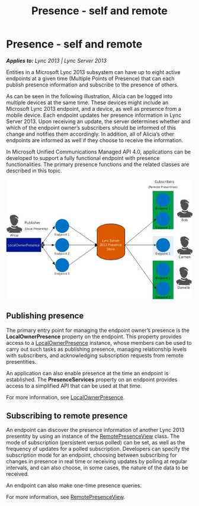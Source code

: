 ﻿---
title: Presence - self and remote
TOCTitle: Presence - self and remote
ms:assetid: 13b41e4f-dff6-46fc-83d9-0ae9ad651a17
ms:mtpsurl: https://msdn.microsoft.com/en-us/library/Dn465964(v=office.15)
ms:contentKeyID: 57102664
ms.date: 07/25/2014
mtps_version: v=office.15
---

# Presence - self and remote


_**Applies to:** Lync 2013 | Lync Server 2013_

Entities in a Microsoft Lync 2013 subsystem can have up to eight active endpoints at a given time (Multiple Points of Presence) that can each publish presence information and subscribe to the presence of others.

As can be seen in the following illustration, Alicia can be logged into multiple devices at the same time. These devices might include an Microsoft Lync 2013 endpoint, and a device, as well as presence from a mobile device. Each endpoint updates her presence information in Lync Server 2013. Upon receiving an update, the server determines whether and which of the endpoint owner’s subscribers should be informed of this change and notifies them accordingly. In addition, all of Alicia’s other endpoints are informed as well if they choose to receive the information.

In Microsoft Unified Communications Managed API 4.0, applications can be developed to support a fully functional endpoint with presence functionalities. The primary presence functions and the related classes are described in this topic.

![Presence functions and related classes](images/Dn465964.LocalOwner_RemotePresence(Office.15).jpg "Presence functions and related classes")

## Publishing presence

The primary entry point for managing the endpoint owner’s presence is the **LocalOwnerPresence** property on the endpoint. This property provides access to a [LocalOwnerPresence](https://msdn.microsoft.com/en-us/library/hh382370\(v=office.15\)) instance, whose members can be used to carry out such tasks as publishing presence, managing relationship levels with subscribers, and acknowledging subscription requests from remote presentities.

An application can also enable presence at the time an endpoint is established. The **PresenceServices** property on an endpoint provides access to a simplified API that can be used at that time.

For more information, see [LocalOwnerPresence](https://msdn.microsoft.com/en-us/library/dd279776\(v=office.15\)).

## Subscribing to remote presence

An endpoint can discover the presence information of another Lync 2013 presentity by using an instance of the [RemotePresenceView](https://msdn.microsoft.com/en-us/library/hh381152\(v=office.15\)) class. The mode of subscription (persistent versus polled) can be set, as well as the frequency of updates for a polled subscription. Developers can specify the subscription mode for an endpoint, choosing between subscribing for changes in presence in real time or receiving updates by polling at regular intervals, and can also choose, in some cases, the nature of the data to be received.

An endpoint can also make one-time presence queries.

For more information, see [RemotePresenceView](remotepresenceview.md).

